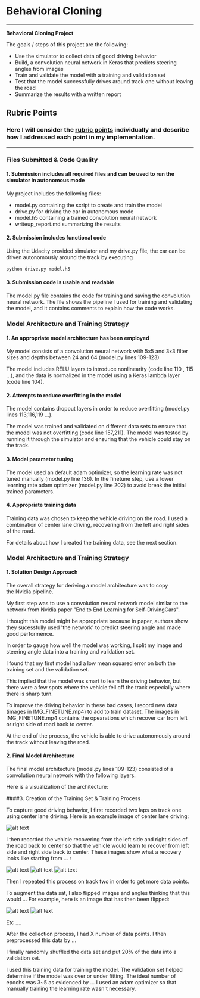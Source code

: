 # **Behavioral Cloning** 
---

**Behavioral Cloning Project**

The goals / steps of this project are the following:
* Use the simulator to collect data of good driving behavior
* Build, a convolution neural network in Keras that predicts steering angles from images
* Train and validate the model with a training and validation set
* Test that the model successfully drives around track one without leaving the road
* Summarize the results with a written report


[//]: # (Image References)

[image1]: ./examples/placeholder.png "Model Visualization"
[image2]: ./examples/placeholder.png "Grayscaling"
[image3]: ./examples/placeholder_small.png "Recovery Image"
[image4]: ./examples/placeholder_small.png "Recovery Image"
[image5]: ./examples/placeholder_small.png "Recovery Image"
[image6]: ./examples/placeholder_small.png "Normal Image"
[image7]: ./examples/placeholder_small.png "Flipped Image"

## Rubric Points
### Here I will consider the [rubric points](https://review.udacity.com/#!/rubrics/432/view) individually and describe how I addressed each point in my implementation.  

---
### Files Submitted & Code Quality

#### 1. Submission includes all required files and can be used to run the simulator in autonomous mode

My project includes the following files:
* model.py containing the script to create and train the model
* drive.py for driving the car in autonomous mode
* model.h5 containing a trained convolution neural network 
* writeup_report.md summarizing the results

#### 2. Submission includes functional code
Using the Udacity provided simulator and my drive.py file, the car can be driven autonomously around the track by executing 
```sh
python drive.py model.h5
```

#### 3. Submission code is usable and readable

The model.py file contains the code for training and saving the convolution neural network. The file shows the pipeline I used for training and validating the model, and it contains comments to explain how the code works.

### Model Architecture and Training Strategy

#### 1. An appropriate model architecture has been employed

My model consists of a convolution neural network with 5x5 and 3x3 filter sizes and depths between 24 and 64 (model.py lines 109-123) 

The model includes RELU layers to introduce nonlinearity (code line 110 , 115 ...), and the data is normalized in the model using a Keras lambda layer (code line 104). 

#### 2. Attempts to reduce overfitting in the model

The model contains dropout layers in order to reduce overfitting (model.py lines 113,116,119 ...). 

The model was trained and validated on different data sets to ensure that the model was not overfitting (code line 157,211). The model was tested by running it through the simulator and ensuring that the vehicle could stay on the track.

#### 3. Model parameter tuning

The model used an default adam optimizer, so the learning rate was not tuned manually (model.py line 136).
In the finetune step, use a lower learning rate adam optimizer (model.py line 202) to avoid break the initial trained parameters.

#### 4. Appropriate training data

Training data was chosen to keep the vehicle driving on the road. I used a combination of center lane driving, recovering from the left and right sides of the road.

For details about how I created the training data, see the next section. 

### Model Architecture and Training Strategy

#### 1. Solution Design Approach

The overall strategy for deriving a model architecture was to copy the Nvidia pipeline.

My first step was to use a convolution neural network model similar to the network from Nvidia paper "End to End Learning for Self-DrivingCars".

I thought this model might be appropriate because in paper, authors show they sucessfully used 'the network' to predict steering angle and made good performence.

In order to gauge how well the model was working, I split my image and steering angle data into a training and validation set. 

I found that my first model had a low mean squared error  on both the training set and the validation set.

This implied that the model was smart to learn the driving behavior, but there were a few spots where the vehicle fell off the track especially where there is sharp turn. 

To improve the driving behavior in these bad cases, I record new data (images in IMG_FINETUNE.mp4) to add to train dataset. The images in IMG_FINETUNE.mp4 contains the opearations which recover car from left or right side of road back to center.

At the end of the process, the vehicle is able to drive autonomously around the track without leaving the road.

#### 2. Final Model Architecture

The final model architecture (model.py lines 109-123) consisted of a convolution neural network with the following layers.

Here is a visualization of the architecture:

[image1]: ./examples/model_architecture_part_1.PNG 
[image2]: ./examples/model_architecture_part_2.PNG

####3. Creation of the Training Set & Training Process

To capture good driving behavior, I first recorded two laps on track one using center lane driving. Here is an example image of center lane driving:

![alt text][image2]

I then recorded the vehicle recovering from the left side and right sides of the road back to center so that the vehicle would learn to recover from  left side and right side back to center.
These images show what a recovery looks like starting from ... :

![alt text][image3]
![alt text][image4]
![alt text][image5]

Then I repeated this process on track two in order to get more data points.

To augment the data sat, I also flipped images and angles thinking that this would ... For example, here is an image that has then been flipped:

![alt text][image6]
![alt text][image7]

Etc ....

After the collection process, I had X number of data points. I then preprocessed this data by ...


I finally randomly shuffled the data set and put 20% of the data into a validation set. 

I used this training data for training the model. The validation set helped determine if the model was over or under fitting. 
The ideal number of epochs was 3~5 as evidenced by ... I used an adam optimizer so that manually training the learning rate wasn't necessary.
